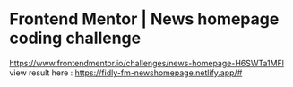 # Frontend Mentor | News homepage coding challenge
https://www.frontendmentor.io/challenges/news-homepage-H6SWTa1MFl
<br> view result here : https://fidly-fm-newshomepage.netlify.app/#
